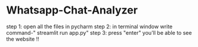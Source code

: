 # Whatsapp-Chat-Analyzer
step 1: open all the files in pycharm
step 2: in terminal window write command-" streamlit run app.py"
step 3: press "enter"
you'll be able to see the website !!

